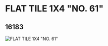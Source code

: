 # FLAT TILE 1X4 "NO. 61"
## 16183
![FLAT TILE 1X4 "NO. 61"](https://lc-www-live-s.legocdn.com/media/bricks/5/2/6057518.jpg)